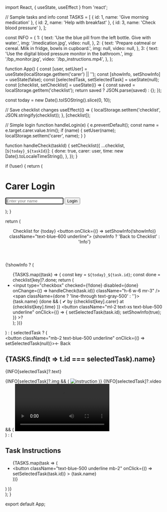 import React, { useState, useEffect } from 'react';

// Sample tasks and info
const TASKS = [
  { id: 1, name: 'Give morning medication' },
  { id: 2, name: 'Help with breakfast' },
  { id: 3, name: 'Check blood pressure' },
];

const INFO = {
  1: {
    text: 'Use the blue pill from the left bottle. Give with water.',
    img: '/medication.jpg',
    video: null,
  },
  2: {
    text: 'Prepare oatmeal or cereal. Milk in fridge, bowls in cupboard.',
    img: null,
    video: null,
  },
  3: {
    text: 'Use the digital blood pressure monitor in the bathroom.',
    img: '/bp_monitor.jpg',
    video: '/bp_instructions.mp4',
  },
};

function App() {
  const [user, setUser] = useState(localStorage.getItem('carer') || '');
  const [showInfo, setShowInfo] = useState(false);
  const [selectedTask, setSelectedTask] = useState(null);
  const [checklist, setChecklist] = useState(() => {
    const saved = localStorage.getItem('checklist');
    return saved ? JSON.parse(saved) : {};
  });

  const today = new Date().toISOString().slice(0, 10);

  // Save checklist changes
  useEffect(() => {
    localStorage.setItem('checklist', JSON.stringify(checklist));
  }, [checklist]);

  // Simple login
  function handleLogin(e) {
    e.preventDefault();
    const name = e.target.carer.value.trim();
    if (name) {
      setUser(name);
      localStorage.setItem('carer', name);
    }
  }

  function handleCheck(taskId) {
    setChecklist({
      ...checklist,
      [`${today}_${taskId}`]: {
        done: true,
        carer: user,
        time: new Date().toLocaleTimeString(),
      },
    });
  }

  if (!user) {
    return (
      <div className="flex flex-col items-center justify-center h-screen p-4">
        <form onSubmit={handleLogin} className="bg-white p-6 rounded shadow w-full max-w-xs">
          <h1 className="text-xl mb-4 text-center">Carer Login</h1>
          <input
            name="carer"
            placeholder="Enter your name"
            className="w-full p-2 border rounded mb-4"
            required
            autoFocus
          />
          <button type="submit" className="w-full bg-blue-500 text-white py-2 rounded">Login</button>
        </form>
      </div>
    );
  }

  return (
    <div className="bg-gray-100 min-h-screen p-4">
      <div className="max-w-md mx-auto bg-white shadow rounded p-4">
        <header className="flex justify-between items-center mb-4">
          <span className="font-semibold text-lg">Checklist for {today}</span>
          <button onClick={() => setShowInfo(!showInfo)} className="text-blue-600 underline">
            {showInfo ? 'Back to Checklist' : 'Info'}
          </button>
        </header>
        {!showInfo ? (
          <ul>
            {TASKS.map((task) => {
              const key = `${today}_${task.id}`;
              const done = checklist[key]?.done;
              return (
                <li key={task.id} className="flex items-center mb-4">
                  <input
                    type="checkbox"
                    checked={!!done}
                    disabled={done}
                    onChange={() => handleCheck(task.id)}
                    className="h-6 w-6 mr-3"
                  />
                  <span className={done ? 'line-through text-gray-500' : ''}>{task.name}</span>
                  {done && (
                    <span className="ml-auto text-xs text-green-700">
                      ✔ by {checklist[key].carer} at {checklist[key].time}
                    </span>
                  )}
                  <button
                    className="ml-2 text-xs text-blue-500 underline"
                    onClick={() => { setSelectedTask(task.id); setShowInfo(true); }}
                  >?</button>
                </li>
              );
            })}
          </ul>
        ) : (
          selectedTask ? (
            <div>
              <button className="mb-2 text-blue-500 underline" onClick={() => setSelectedTask(null)}>← Back</button>
              <h2 className="font-bold mb-2">{TASKS.find(t => t.id === selectedTask).name}</h2>
              <p>{INFO[selectedTask]?.text}</p>
              {INFO[selectedTask]?.img && (
                <img src={INFO[selectedTask].img} alt="instruction" className="my-2 w-full rounded" />
              )}
              {INFO[selectedTask]?.video && (
                <video src={INFO[selectedTask].video} controls className="my-2 w-full rounded" />
              )}
            </div>
          ) : (
            <div>
              <h2 className="font-bold mb-2">Task Instructions</h2>
              <ul>
                {TASKS.map(task => (
                  <li key={task.id}>
                    <button
                      className="text-blue-500 underline mb-2"
                      onClick={() => setSelectedTask(task.id)}
                    >
                      {task.name}
                    </button>
                  </li>
                ))}
              </ul>
            </div>
          )
        )}
      </div>
    </div>
  );
}

export default App;
